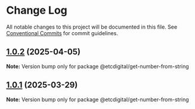 # Change Log

All notable changes to this project will be documented in this file.
See [Conventional Commits](https://conventionalcommits.org) for commit guidelines.

## [1.0.2](https://github.com/etcdigital/packages/compare/@etcdigital/get-number-from-string@1.0.1...@etcdigital/get-number-from-string@1.0.2) (2025-04-05)

**Note:** Version bump only for package @etcdigital/get-number-from-string





## [1.0.1](https://github.com/etcdigital/packages/compare/@etcdigital/get-number-from-string@1.0.0...@etcdigital/get-number-from-string@1.0.1) (2025-03-29)

**Note:** Version bump only for package @etcdigital/get-number-from-string
